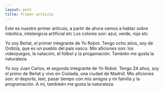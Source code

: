 ```yaml
---
layout: post
title: Primer artículo
---
```


Este es nuestro primer artículo, a partir de ahora vamos a hablar sobre robótica, intelengicia artificial etc
Los colores son: azul, verde, rojo etc

Yo soy Beñat, el primer integrante de Yo Robot. Tengo ocho años, soy de Ordizia, que es un pueblo del país vasco.
Mis aficiones son: los videojuegos, la natación, el fútbol y la progamación.
También me gusta la naturaleza.

Yo soy Juan Carlos, el segundo integrante de Yo Robot. Tengo 24 años, soy el primo de Beñat y vivo en Coslada, una ciudad de Madrid.
Mis aficiones son: el deporte, leer, pasar tiempo con mis amigos y mi familia y la programación.
A mi, tambieén me gusta la naturaleza.
